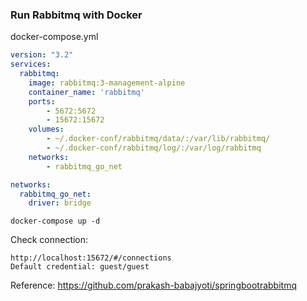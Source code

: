 ### Run Rabbitmq with Docker

docker-compose.yml
```yml
version: "3.2"
services:
  rabbitmq:
    image: rabbitmq:3-management-alpine
    container_name: 'rabbitmq'
    ports:
        - 5672:5672
        - 15672:15672
    volumes:
        - ~/.docker-conf/rabbitmq/data/:/var/lib/rabbitmq/
        - ~/.docker-conf/rabbitmq/log/:/var/log/rabbitmq
    networks:
        - rabbitmq_go_net

networks:
  rabbitmq_go_net:
    driver: bridge
```

```docker-compose up -d```

Check connection:
```
http://localhost:15672/#/connections
Default credential: guest/guest
```

Reference: https://github.com/prakash-babajyoti/springbootrabbitmq

